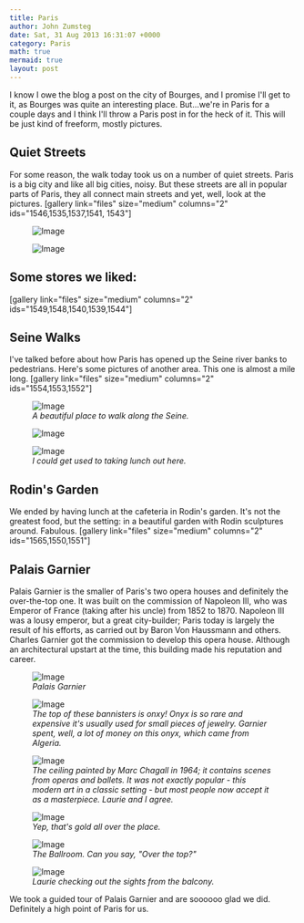 ```yaml
---
title: Paris
author: John Zumsteg
date: Sat, 31 Aug 2013 16:31:07 +0000
category: Paris
math: true
mermaid: true
layout: post
---
```

I know I owe the blog a post on the city of Bourges, and I promise I'll get to it, as Bourges was quite an interesting place. But...we're in Paris for a couple days and I think I'll throw a Paris post in for the heck of it. This will be just kind of freeform, mostly pictures.
<h2>Quiet Streets</h2>
For some reason, the walk today took us on a number of quiet streets. Paris is a big city and like all big cities, noisy. But these streets are all in popular parts of Paris, they all connect main streets and yet, well, look at the pictures.
[gallery link="files" size="medium" columns="2" ids="1546,1535,1537,1541, 1543"]
<figure>
	<img class = "landscape" src="{{"/assets/images/2013/08/DSC03792.jpg" | prepend: site.baseurl  }}" alt="Image" />
	<figcaption></figcaption>
</figure>


<figure>
	<img class = "landscape" src="{{"/assets/images/2013/09/_MG_0241.CR2" | prepend: site.baseurl  }}" alt="Image" />
	<figcaption></figcaption>
</figure>  

<h2>Some stores we liked:</h2>
[gallery link="files" size="medium" columns="2" ids="1549,1548,1540,1539,1544"]

<h2>Seine Walks</h2>
I've talked before about how Paris has opened up the Seine river banks to pedestrians. Here's some pictures of another area. This one is almost a mile long.
[gallery link="files" size="medium"  columns="2" ids="1554,1553,1552"]
<figure>
	<img class = "landscape" src="{{ "/assets/images/2013/08/MG_0060.jpg" | prepend: site.baseurl  }}"   alt="Image" />
		<figcaption><em>A beautiful place to walk along the Seine.</em></figcaption>
</figure>

<figure>
	<img class = "landscape" src="{{ "/assets/images/2013/08/MG_0062.jpg" | prepend: site.baseurl  }}"  alt="Image" />
		<figcaption><em></em></figcaption>
</figure>

<figure>
	<img class = "landscape" src="{{ "/assets/images/2013/08/MG_0063.jpg" | prepend: site.baseurl  }}"   alt="Image" />
		<figcaption><em>I could get used to taking lunch out here.</em></figcaption>
</figure>


<h2>Rodin's Garden</h2>
We ended by having lunch at the cafeteria in Rodin's garden. It's not the greatest food, but the setting: in a beautiful garden with Rodin sculptures around. Fabulous.
[gallery  link="files" size="medium" columns="2" ids="1565,1550,1551"]

<h2>Palais Garnier</h2>
Palais Garnier is the smaller of Paris's two opera houses and definitely the over-the-top one. It was built on the commission of Napoleon III, who was Emperor of France (taking after his uncle) from 1852 to 1870. Napoleon III was a lousy emperor, but a great city-builder; Paris today is largely the result of his efforts, as carried out by Baron Von Haussmann and others. Charles Garnier got the commission to develop this opera house. Although an architectural upstart at the time, this building made his reputation and career.

<figure>
	<img class = "landscape" src="{{ "/assets/images/2013/08/DSC03952.jpg" | prepend: site.baseurl  }}"  alt="Image" />
		<figcaption><em>Palais Garnier</em></figcaption>
</figure>



<figure>
	<img class = "landscape" src="{{"/assets/images/2013/08/DSC03962.jpg" | prepend: site.baseurl  }}" alt="Image" />
	<figcaption><em>The top of these bannisters is onxy! Onyx is so rare and expensive it's usually used for small pieces of jewelry. Garnier spent, well, a lot of money on this onyx, which came from Algeria.</em></figcaption>
</figure>



<figure>
	<img class = "landscape" src="{{"/assets/images/2013/08/DSC03965.jpg" | prepend: site.baseurl  }}" alt="Image" />
	<figcaption><em>The ceiling painted by Marc Chagall in 1964; it contains scenes from operas and ballets. It was not exactly popular - this modern art in a classic setting - but most people now accept it as a masterpiece. Laurie and I agree.</em></figcaption>
</figure>



<figure>
	<img class = "landscape" src="{{"/assets/images/2013/08/DSC03966.jpg" | prepend: site.baseurl  }}" alt="Image" />
	<figcaption><em>Yep, that's gold all over the place.</em></figcaption>
</figure>



<figure>
	<img class = "landscape" src="{{"/assets/images/2013/08/DSC03970.jpg" | prepend: site.baseurl  }}" alt="Image" />
	<figcaption><em>The Ballroom. Can you say, "Over the top?"</em></figcaption>
</figure>



<figure>
	<img class = "landscape" src="{{"/assets/images/2013/08/DSC03972.jpg" | prepend: site.baseurl  }}" alt="Image" />
	<figcaption><em>Laurie checking out the sights from the balcony.</em></figcaption>
</figure>



We took a guided tour of Palais Garnier and are soooooo glad we did. Definitely a high point of Paris for us.
